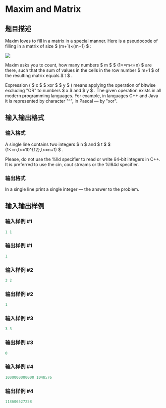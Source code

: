 # Maxim and Matrix

## 题目描述

Maxim loves to fill in a matrix in a special manner. Here is a pseudocode of filling in a matrix of size $ (m+1)×(m+1) $ :

![](https://cdn.luogu.com.cn/upload/vjudge_pic/CF261C/2ee53d83c775f11a8b5c62a496d38d42095666d0.png)

Maxim asks you to count, how many numbers $ m $ $ (1<=m<=n) $ are there, such that the sum of values in the cells in the row number $ m+1 $ of the resulting matrix equals $ t $ .

Expression ( $ x $ $ xor $ $ y $ ) means applying the operation of bitwise excluding "OR" to numbers $ x $ and $ y $ . The given operation exists in all modern programming languages. For example, in languages C++ and Java it is represented by character "^", in Pascal — by "xor".

## 输入输出格式

### 输入格式

A single line contains two integers $ n $ and $ t $ $ (1<=n,t<=10^{12},t<=n+1) $ .

Please, do not use the %lld specifier to read or write 64-bit integers in C++. It is preferred to use the cin, cout streams or the %I64d specifier.

### 输出格式

In a single line print a single integer — the answer to the problem.

## 输入输出样例

### 输入样例 #1

```cpp
1 1

```
### 输出样例 #1

```cpp
1

```
### 输入样例 #2

```cpp
3 2

```
### 输出样例 #2

```cpp
1

```
### 输入样例 #3

```cpp
3 3

```
### 输出样例 #3

```cpp
0

```
### 输入样例 #4

```cpp
1000000000000 1048576

```
### 输出样例 #4

```cpp
118606527258

```
